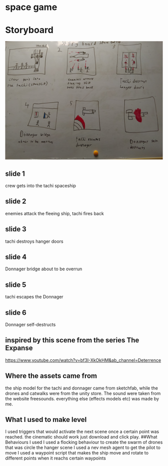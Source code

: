 # space game

# Storyboard
 
![](/images/storyboard.jpg)

## slide 1
crew gets into the tachi spaceship
## slide 2
enemies attack the fleeing ship, tachi fires back
## slide 3
tachi destroys hanger doors
## slide 4
Donnager bridge about to be overrun 
## slide 5
tachi escapes the Donnager
## slide 6
Donnager self-destructs

## inspired by this scene from the series The Expanse
https://www.youtube.com/watch?v=bf3I-XkOkHM&ab_channel=Deterrence
## Where the assets came from 
the ship model for the tachi and donnager came from sketchfab, while the drones and catwalks were from the unity store.
The sound were taken from the website freesounds.
everything else (effects models etc) was made by me.
## What I used to make level
I used triggers that would activate the next scene once a certain point was reached. the cinematic should work just download and click play.
##What Behaviours I used 
I used a flocking behaviour to create the swarm of drones that was circle the hanger scene 
I used a nev mesh agent to get the pilot to move 
I used a waypoint script that makes the ship move and rotate to different points when it reachs certain waypoints
